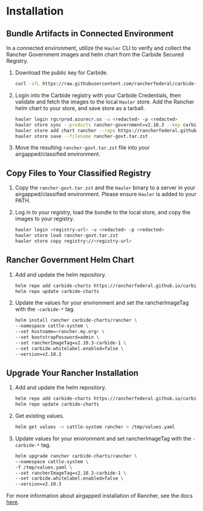 # Installation

## Bundle Artifacts in Connected Environment

In a connected environment, utilize the `Hauler` CLI to verify and collect the Rancher Government images and helm chart from the Carbide Secured Registry.

1. Download the public key for Carbide.

    ```bash
    curl -sfL https://raw.githubusercontent.com/rancherfederal/carbide-releases/main/carbide-key.pub -o /tmp/carbide-key.pub
    ```

2. Login into the Carbide registry with your Carbide Credentials, then validate and fetch the images to the local `Hauler` store. Add the Rancher helm chart to your store, and save store as a tarball.

    ```bash
    hauler login rgcrprod.azurecr.us -u <redacted> -p <redacted>
    hauler store sync --products rancher-government=v2.10.3 --key carbide-key.pub
    hauler store add chart rancher --repo https://rancherfederal.github.io/carbide-charts --version 2.10.3
    hauler store save --filename rancher-govt.tar.zst
    ```

3. Move the resulting `rancher-govt.tar.zst` file into your airgapped/classified environment.

## Copy Files to Your Classified Registry

1. Copy the `rancher-govt.tar.zst` and the `Hauler` binary to a server in your airgapped/classified environment. Please ensure `Hauler` is added to your PATH.

2. Log in to your registry, load the bundle to the local store, and copy the images to your registry.

    ```bash
    hauler login <registry-url> -u <redacted> -p <redacted>
    hauler store load rancher-govt.tar.zst
    hauler store copy registry://<registry-url>
    ```

## Rancher Government Helm Chart

1. Add and update the helm repository.

    ```bash
    helm repo add carbide-charts https://rancherfederal.github.io/carbide-charts
    helm repo update carbide-charts
    ```

2. Update the values for your environment and set the rancherImageTag with the `-carbide-*` tag.

    ```bash
    helm install rancher carbide-charts/rancher \
    --namespace cattle-system \
    --set hostname=<rancher.my.org> \
    --set bootstrapPassword=admin \
    --set rancherImageTag=v2.10.3-carbide-1 \
    --set carbide.whitelabel.enabled=false \
    --version=v2.10.3
    ```

## Upgrade Your Rancher Installation

1. Add and update the helm repository.

    ```bash
    helm repo add carbide-charts https://rancherfederal.github.io/carbide-charts
    helm repo update carbide-charts
    ```

2. Get existing values.

    ```bash
    helm get values -n cattle-system rancher > /tmp/values.yaml
    ```

3. Update values for your environment and set rancherImageTag with the `-carbide-*` tag.

    ```bash
    helm upgrade rancher carbide-charts/rancher \
    --namespace cattle-system \
    -f /tmp/values.yaml \
    --set rancherImageTag=v2.10.3-carbide-1 \
    --set carbide.whitelabel.enabled=false \
    --version=v2.10.3
    ```

For more information about airgapped installation of Rancher, see the docs [here](https://ranchermanager.docs.rancher.com/getting-started/installation-and-upgrade/other-installation-methods/airgapped-helm-cli-install).

